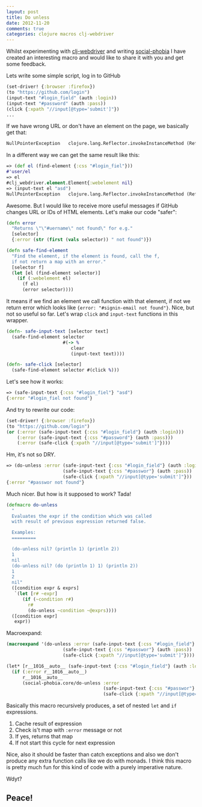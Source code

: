 ```yaml
---
layout: post
title: Do unless
date: 2012-11-20
comments: true
categories: clojure macros clj-webdriver
---
```


Whilst experimenting with [clj-webdriver](https://github.com/semperos/clj-webdriver)
and writing [social-phobia](https://github.com/edtsech/social-phobia)
I have created an interesting macro and would like to share it with you and get some feedback.

Lets write some simple script, log in to GitHub

``` clj
(set-driver! {:browser :firefox})
(to "https://github.com/login")
(input-text "#login_field" (auth :login))
(input-text "#password" (auth :pass))
(click {:xpath "//input[@type='submit']"})
...
```

If we have wrong URL or don't have an element on the page, we basically get that:

``` clj
NullPointerException   clojure.lang.Reflector.invokeInstanceMethod (Reflector.java:26)
```

In a different way we can get the same result like this:

``` clj
=> (def el (find-element {:css "#login_fiel"}))
#'user/el
=> el
#clj_webdriver.element.Element{:webelement nil}
=> (input-text el "asd")
NullPointerException   clojure.lang.Reflector.invokeInstanceMethod (Reflector.java:26)
```

Awesome. But I would like to receive more useful messages if GitHub changes URL or IDs of HTML elements.
Let's make our code "safer":

``` clj
(defn error
  "Returns \"\"#uername\" not found\" for e.g."
  [selector]
  {:error (str (first (vals selector)) " not found")})

(defn safe-find-element
  "Find the element, if the element is found, call the f,
  if not return a map with an error."
  [selector f]
  (let [el (find-element selector)]
    (if (:webelement el)
      (f el)
      (error selector))))
```

It means if we find an element we call function with that element,
if not we return error which looks like `{error: "#signin-email not found"}`.
Nice, but not so useful so far.
Let's wrap `click` and `input-text` functions in this wrapper.

``` clj
(defn- safe-input-text [selector text]
  (safe-find-element selector
                     #(-> %
                        clear
                        (input-text text))))

(defn- safe-click [selector]
  (safe-find-element selector #(click %)))
```

Let's see how it works:

``` clj
=> (safe-input-text {:css "#login_fiel"} "asd")
{:error "#login_fiel not found"}
```

And try to rewrite our code:

``` clj
(set-driver! {:browser :firefox})
(to "https://github.com/login")
(or (:error (safe-input-text {:css "#login_field"} (auth :login)))
    (:error (safe-input-text {:css "#password"} (auth :pass)))
    (:error (safe-click {:xpath "//input[@type='submit']"})))
```

Hm, it's not so DRY.

``` clj
=> (do-unless :error (safe-input-text {:css "#login_field"} (auth :login))
                     (safe-input-text {:css "#passwor"} (auth :pass))
                     (safe-click {:xpath "//input[@type='submit']"}))
{:error "#passwor not found"}
```

Much nicer. But how is it supposed to work? Tada!

``` clj
(defmacro do-unless
  "
  Evaluates the expr if the condition which was called
  with result of previous expression returned false.

  Examples:
  =========

  (do-unless nil? (println 1) (println 2))
  1
  nil
  (do-unless nil? (do (println 1) 1) (println 2))
  1
  2
  nil"
  ([condition expr & exprs]
   `(let [r# ~expr]
      (if (~condition r#)
        r#
        (do-unless ~condition ~@exprs))))
  ([condition expr]
   expr))
```

Macroexpand:

``` clj
(macroexpand '(do-unless :error (safe-input-text {:css "#login_field"} (auth :login))
                     (safe-input-text {:css "#passwor"} (auth :pass))
                     (safe-click {:xpath "//input[@type='submit']"})))

(let* [r__1016__auto__ (safe-input-text {:css "#login_field"} (auth :login))]
  (if (:error r__1016__auto__)
      r__1016__auto__
      (social-phobia.core/do-unless :error
                                    (safe-input-text {:css "#passwor"} (auth :pass))
                                    (safe-click {:xpath "//input[@type='submit']"}))))
```

Basically this macro recursively produces, a set of nested `let` and `if` expressions.

1. Cache result of expression
2. Check is't map with `:error` message or not
3. If yes, returns that map
4. If not start this cycle for next expression

Nice, also it should be faster than catch exceptions and also
we don't produce any extra function calls like we do with monads.
I think this macro is pretty much fun for this kind of code with a purely
imperative nature.

Wdyt?

## Peace!
